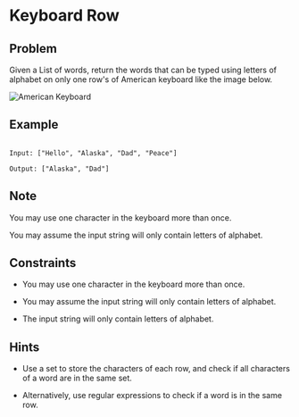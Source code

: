 # Keyboard Row
## Problem

Given a List of words, return the words that can be typed using letters of alphabet on only one row's of American keyboard like the image below.

![American Keyboard](https://assets.leetcode.com/uploads/2018/10/12/keyboard.png)

## Example

```plaintext

Input: ["Hello", "Alaska", "Dad", "Peace"]

Output: ["Alaska", "Dad"]

```

## Note

You may use one character in the keyboard more than once.

You may assume the input string will only contain letters of alphabet.

## Constraints

- You may use one character in the keyboard more than once.

- You may assume the input string will only contain letters of alphabet.

- The input string will only contain letters of alphabet.


## Hints

- Use a set to store the characters of each row, and check if all characters of a word are in the same set.

- Alternatively, use regular expressions to check if a word is in the same row.